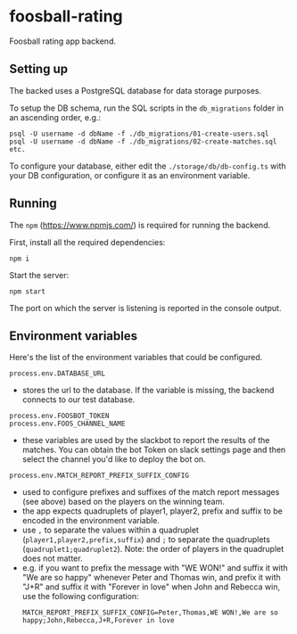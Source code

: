 # foosball-rating

Foosball rating app backend.

## Setting up

The backed uses a PostgreSQL database for data storage purposes.

To setup the DB schema, run the SQL scripts in the `db_migrations` folder in an ascending order, e.g.:
```
psql -U username -d dbName -f ./db_migrations/01-create-users.sql
psql -U username -d dbName -f ./db_migrations/02-create-matches.sql
etc.
```

To configure your database, either edit the `./storage/db/db-config.ts` with your DB configuration, or configure it as an environment variable.


## Running

The `npm` (https://www.npmjs.com/) is required for running the backend.

First, install all the required dependencies:

```
npm i
```

Start the server:
```
npm start
```

The port on which the server is listening is reported in the console output.

## Environment variables

Here's the list of the environment variables that could be configured.

```
process.env.DATABASE_URL
```
- stores the url to the database. If the variable is missing, the backend connects to our test database. 

```
process.env.FOOSBOT_TOKEN
process.env.FOOS_CHANNEL_NAME
```
- these variables are used by the slackbot to report the results of the matches. You can obtain the bot Token on slack settings page and then select the channel you'd like to deploy the bot on. 

```
process.env.MATCH_REPORT_PREFIX_SUFFIX_CONFIG
```
- used to configure prefixes and suffixes of the match report messages (see above) based on the players on the winning team.
- the app expects quadruplets of player1, player2, prefix and suffix to be encoded in the environment variable.
- use `,` to separate the values within a quadruplet (`player1,player2,prefix,suffix`) and `;` to separate the quadruplets (`quadruplet1;quadruplet2`). Note: the order of players in the quadruplet does not matter. 
- e.g. if you want to prefix the message with "WE WON!" and suffix it with "We are so happy" whenever Peter and Thomas win, and prefix it with "J+R" and suffix it with "Forever in love" when John and Rebecca win, use the following configuration:  
  ```
  MATCH_REPORT_PREFIX_SUFFIX_CONFIG=Peter,Thomas,WE WON!,We are so happy;John,Rebecca,J+R,Forever in love
  ```
  
